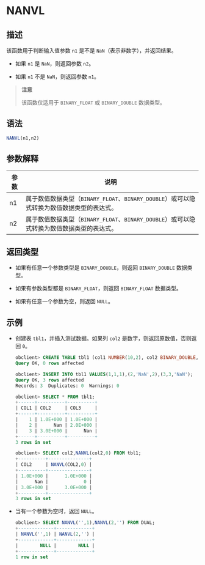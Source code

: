 # NANVL

## 描述

该函数用于判断输入值参数 `n1` 是不是 `NaN`（表示非数字），并返回结果。

* 如果 `n1` 是 `NaN`，则返回参数 `n2`。

* 如果 `n1` 不是 `NaN`，则返回参数 `n1`。

>**注意**
>
>该函数仅适用于 `BINARY_FLOAT` 或 `BINARY_DOUBLE` 数据类型。

## 语法

```sql
NANVL(n1,n2)
```

## 参数解释

| 参数 |                             说明                              |
|----|-------------------------------------------------------------|
| n1 | 属于数值数据类型（`BINARY_FLOAT`、`BINARY_DOUBLE`）或可以隐式转换为数值数据类型的表达式。 |
| n2 | 属于数值数据类型（`BINARY_FLOAT`、`BINARY_DOUBLE`）或可以隐式转换为数值数据类型的表达式。 |

## 返回类型

* 如果有任意一个参数类型是 `BINARY_DOUBLE`，则返回 `BINARY_DOUBLE` 数据类型。

* 如果有参数类型都是 `BINARY_FLOAT`，则返回 `BINARY_FLOAT` 数据类型。

* 如果有任意一个参数为空，则返回 `NULL`。

## 示例

* 创建表 `tbl1`，并插入测试数据。如果列 `col2` 是数字，则返回原数值，否则返回 `0`。

  ```sql
  obclient> CREATE TABLE tbl1 (col1 NUMBER(10,2), col2 BINARY_DOUBLE, col3 BINARY_FLOAT);
  Query OK, 0 rows affected
  
  obclient> INSERT INTO tbl1 VALUES(1,1,1),(2,'NaN',2),(3,3,'NaN');
  Query OK, 3 rows affected
  Records: 3  Duplicates: 0  Warnings: 0
  
  obclient> SELECT * FROM tbl1;
  +------+----------+----------+
  | COL1 | COL2     | COL3     |
  +------+----------+----------+
  |    1 | 1.0E+000 | 1.0E+000 |
  |    2 |      Nan | 2.0E+000 |
  |    3 | 3.0E+000 |      Nan |
  +------+----------+----------+
  3 rows in set
  
  obclient> SELECT col2,NANVL(col2,0) FROM tbl1;
  +----------+---------------+
  | COL2     | NANVL(COL2,0) |
  +----------+---------------+
  | 1.0E+000 |      1.0E+000 |
  |      Nan |             0 |
  | 3.0E+000 |      3.0E+000 |
  +----------+---------------+
  3 rows in set
  ```

* 当有一个参数为空时，返回 `NULL`。

  ```sql
  obclient> SELECT NANVL('',1),NANVL(2,'') FROM DUAL;
  +-------------+-------------+
  | NANVL('',1) | NANVL(2,'') |
  +-------------+-------------+
  |        NULL |        NULL |
  +-------------+-------------+
  1 row in set
  ```
